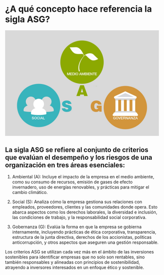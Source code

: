 # ¿A qué concepto hace referencia la sigla ASG?

![asg](img/img12.jpg)

## La sigla ASG se refiere al conjunto de criterios que evalúan el desempeño y los riesgos de una organización en tres áreas esenciales:

  1. Ambiental (A): Incluye el impacto de la empresa en el medio ambiente, como su consumo de recursos, emisión de gases de efecto invernadero, uso de energías renovables, y prácticas para mitigar el cambio climático.

  2. Social (S): Analiza cómo la empresa gestiona sus relaciones con empleados, proveedores, clientes y las comunidades donde opera. Esto abarca aspectos como los derechos laborales, la diversidad e inclusión, las condiciones de trabajo, y la responsabilidad social corporativa.

  3. Gobernanza (G): Evalúa la forma en que la empresa se gobierna internamente, incluyendo prácticas de ética corporativa, transparencia, estructura de la junta directiva, derechos de los accionistas, políticas anticorrupción, y otros aspectos que aseguren una gestión responsable.

Los criterios ASG se utilizan cada vez más en el ámbito de las inversiones sostenibles para identificar empresas que no solo son rentables, sino también responsables y alineadas con principios de sostenibilidad, atrayendo a inversores interesados en un enfoque ético y sostenible.
